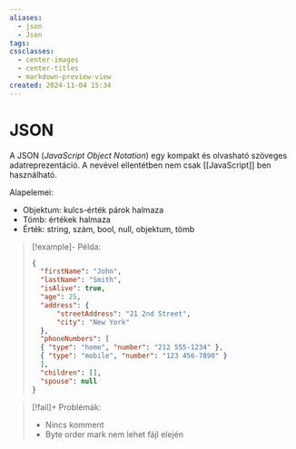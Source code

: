 ```yaml
---
aliases:
  - json
  - Json
tags: 
cssclasses:
  - center-images
  - center-titles
  - markdown-preview-view
created: 2024-11-04 15:34
---
```


# JSON

A JSON (*JavaScript Object Notation*) egy kompakt és olvasható szöveges adatreprezentáció. A nevével ellentétben nem csak [[JavaScript]] ben használható.

Alapelemei:
- Objektum: kulcs-érték párok halmaza
- Tömb: értékek halmaza
- Érték: string, szám, bool, null, objektum, tömb

>[!example]- Példa:
>
> ```json
> {
>	"firstName": "John",
>	"lastName": "Smith",
>	"isAlive": true,
>	"age": 25,
>	"address": {
>		"streetAddress": "21 2nd Street",
>		"city": "New York"
>	},
>	"phoneNumbers": [
>	{ "type": "home", "number": "212 555-1234" },
>	{ "type": "mobile", "number": "123 456-7890" }
>	],
>	"children": [],
>	"spouse": null
>}
> ```

>[!fail]+ Problémák:
> - Nincs komment
> - Byte order mark nem lehet fájl elején